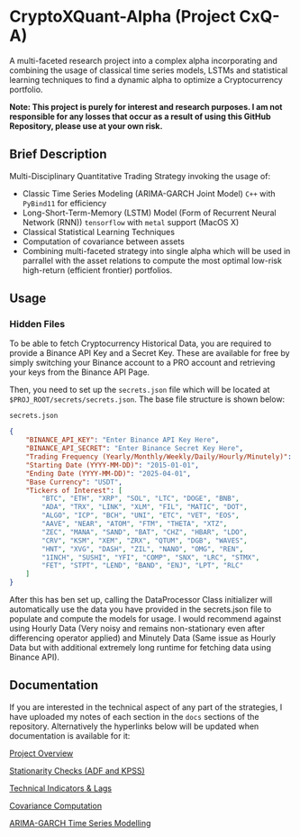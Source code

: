 # CryptoXQuant-Alpha (Project CxQ-A)
A multi-faceted research project into a complex alpha incorporating and combining the usage of classical time series models, LSTMs and statistical learning techniques to find a dynamic alpha to optimize a Cryptocurrency portfolio. 

**Note: This project is purely for interest and research purposes. I am not responsible for any losses that occur as a result of using this GitHub Repository, please use at your own risk.**

## Brief Description
Multi-Disciplinary Quantitative Trading Strategy invoking the usage of:
- Classic Time Series Modeling (ARIMA-GARCH Joint Model) `C++` with `PyBind11` for efficiency
- Long-Short-Term-Memory (LSTM) Model (Form of Recurrent Neural Network (RNN)) `tensorflow` with `metal` support (MacOS X)
- Classical Statistical Learning Techniques
- Computation of covariance between assets
- Combining multi-faceted strategy into single alpha which will be used in parrallel with the asset relations to compute the most optimal low-risk high-return (efficient frontier) portfolios. 

## Usage
### Hidden Files
To be able to fetch Cryptocurrency Historical Data, you are required to provide a Binance API Key and a Secret Key. These are available for free by simply switching your Binance account to a PRO account and retrieving your keys from the Binance API Page. 

Then, you need to set up the `secrets.json` file which will be located at `$PROJ_ROOT/secrets/secrets.json`. The base file structure is shown below:

`secrets.json`

```json
{
    "BINANCE_API_KEY": "Enter Binance API Key Here", 
    "BINANCE_API_SECRET": "Enter Binance Secret Key Here",
    "Trading Frequency (Yearly/Monthly/Weekly/Daily/Hourly/Minutely)": "Daily",
    "Starting Date (YYYY-MM-DD)": "2015-01-01", 
    "Ending Date (YYYY-MM-DD)": "2025-04-01",
    "Base Currency": "USDT", 
    "Tickers of Interest": [
        "BTC", "ETH", "XRP", "SOL", "LTC", "DOGE", "BNB", 
        "ADA", "TRX", "LINK", "XLM", "FIL", "MATIC", "DOT",
        "ALGO", "ICP", "BCH", "UNI", "ETC", "VET", "EOS", 
        "AAVE", "NEAR", "ATOM", "FTM", "THETA", "XTZ", 
        "ZEC", "MANA", "SAND", "BAT", "CHZ", "HBAR", "LDO",
        "CRV", "KSM", "XEM", "ZRX", "QTUM", "DGB", "WAVES",
        "HNT", "XVG", "DASH", "ZIL", "NANO", "OMG", "REN",
        "1INCH", "SUSHI", "YFI", "COMP", "SNX", "LRC", "STMX",
        "FET", "STPT", "LEND", "BAND", "ENJ", "LPT", "RLC"
    ]
}
```
After this has ben set up, calling the DataProcessor Class initializer will automatically use the data you have provided in the secrets.json file to populate and compute the models for usage. I would recommend against using Hourly Data (Very noisy and remains non-stationary even after differencing operator applied) and Minutely Data (Same issue as Hourly Data but with additional extremely long runtime for fetching data using Binance API). 

## Documentation 
If you are interested in the technical aspect of any part of the strategies, I have uploaded my notes of each section in the `docs` sections of the repository. Alternatively the hyperlinks below will be updated when documentation is available for it:

[Project Overview](docs/overview.md)

[Stationarity Checks (ADF and KPSS)](docs/stationarity_checks.md)

[Technical Indicators & Lags](docs/technical_indicators_lags.md)

[Covariance Computation](docs/covariance_computation.md)

[ARIMA-GARCH Time Series Modelling](docs/time_series_modelling.md)
